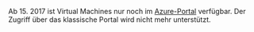 Ab 15. 2017 ist Virtual Machines nur noch im [Azure-Portal](https://portal.azure.com) verfügbar. Der Zugriff über das klassische Portal wird nicht mehr unterstützt.
